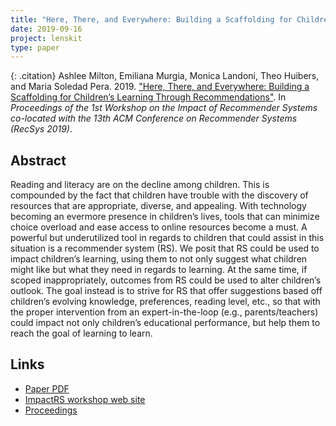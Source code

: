 ```yaml
---
title: "Here, There, and Everywhere: Building a Scaffolding for Children’s Learning Through Recommendations"
date: 2019-09-16
project: lenskit
type: paper
---
```


{: .citation}
Ashlee Milton, Emiliana Murgia, Monica Landoni, Theo Huibers, and Maria Soledad Pera. 2019. ["Here, There, and Everywhere: Building a Scaffolding for Children’s Learning Through Recommendations"](#). In <cite>Proceedings of the 1st Workshop on the Impact of Recommender Systems co-located with the 13th ACM Conference on Recommender Systems (RecSys 2019)</cite>.

## Abstract

Reading and literacy are on the decline among children. This is compounded by the fact that children have trouble with the discovery of resources that are appropriate, diverse, and appealing. With technology becoming an evermore presence in children’s lives, tools that can minimize choice overload and ease access to online resources become a must. A powerful but underutilized tool in regards to children that could assist in this situation is a recommender system (RS). We posit that RS could be used to impact children’s learning, using them to not only suggest what children might like but what they need in regards to learning. At the same time, if scoped inappropriately, outcomes from RS could be used to alter children’s outlook. The goal instead is to strive for RS that offer suggestions based off children’s evolving knowledge, preferences, reading level, etc., so that with the proper intervention from an expert-in-the-loop (e.g., parents/teachers) could impact not only children’s educational performance, but help them to reach the goal of learning to learn.

## Links

* [Paper PDF](https://md.ekstrandom.net/pubs/reveal2018-mceval.pdf)
* [ImpactRS workshop web site](https://impactrs19.github.io/)
* [Proceedings](http://ceur-ws.org/Vol-2462/)